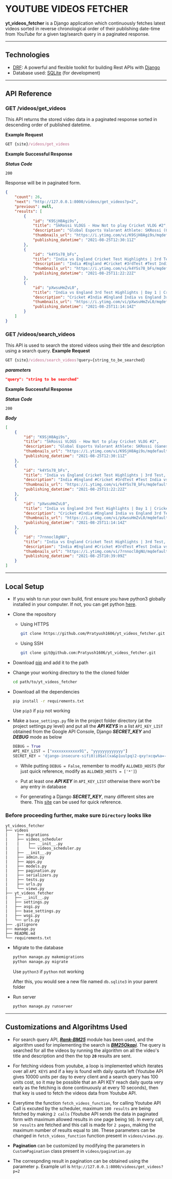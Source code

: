 # YOUTUBE VIDEOS FETCHER

**yt_videos_fetcher** is a Django application which continuously fetches latest videos sorted in reverse chronological order of their publishing date-time from *YouTube* for a given tag/search query in a paginated response.

---

## **Technologies**

* [DRF](www.django-rest-framework.org/): A powerful and flexible toolkit for building Rest APIs with [Django](https://www.djangoproject.com/)
* Database used: [SQLite](https://www.sqlite.org/index.html) (for development)

---

## **API Reference**

### **GET** /videos/get_videos

This API returns the stored video data in a paginated response sorted in descending order of published datetime.

**Example Request**

```js
GET {site}/videos/get_videos
```

**Example Successful Response**

***Status Code***

`200`

Response will be in paginated form.

```json
{
    "count": 26,
    "next": "http://127.0.0.1:8000/videos/get_videos?p=2",
    "previous": null,
    "results": [
        {
            "id": "K9SjH8Agi9s",
            "title": "SkRossi VLOGS - How Not to play Cricket VLOG #2",
            "description": "Global Esports Valorant Athlete: SKRossi (Ganesh) On this channel, I play Valorant live and sometimes other games as well. I am a part of the Indian Esports ...",
            "thumbnails_url": "https://i.ytimg.com/vi/K9SjH8Agi9s/mqdefault.jpg",
            "publishing_datetime": "2021-08-25T12:30:11Z"
        },
        {
            "id": "k4YSs78_bFs",
            "title": "India vs England Cricket Test Highlights | 3rd Test, Day 1 | Cricket Highlights 08/25/2021 P2",
            "description": "India #England #Cricket #3rdTest #Test India vs England Cricket Test Full-Match Highlights | 3rd Test, Day 1 | Cricket Highlights 08/25/2021 England vs India ...",
            "thumbnails_url": "https://i.ytimg.com/vi/k4YSs78_bFs/mqdefault.jpg",
            "publishing_datetime": "2021-08-25T11:22:22Z"
        },
        {
            "id": "pXwsuHmZvL0",
            "title": "India vs England 3rd Test Highlights | Day 1 | Cricket Highlights | IND vs ENG 08/25/2021 P2",
            "description": "Cricket #India #England India vs England 3rd Test Highlights | Day 1 | Cricket Highlights | IND vs ENG 08/25/2021 England vs India 3rd Test Highlights | Day 1 ...",
            "thumbnails_url": "https://i.ytimg.com/vi/pXwsuHmZvL0/mqdefault.jpg",
            "publishing_datetime": "2021-08-25T11:14:14Z"
        }
    ]
}
```

### **GET** /videos/search_videos

This API is used to search the stored videos using their title and description using a search query.
**Example Request**

```js
GET {site}/videos/search_videos?query={string_to_be_searched}
```

***parameters***

```json
"query": "string to be searched"
```

**Example Successful Response**

***Status Code***

`200`

***Body***

```json
[
    {
        "id": "K9SjH8Agi9s",
        "title": "SkRossi VLOGS - How Not to play Cricket VLOG #2",
        "description": "Global Esports Valorant Athlete: SKRossi (Ganesh) On this channel, I play Valorant live and sometimes other games as well. I am a part of the Indian Esports ...",
        "thumbnails_url": "https://i.ytimg.com/vi/K9SjH8Agi9s/mqdefault.jpg",
        "publishing_datetime": "2021-08-25T12:30:11Z"
    },
    {
        "id": "k4YSs78_bFs",
        "title": "India vs England Cricket Test Highlights | 3rd Test, Day 1 | Cricket Highlights 08/25/2021 P2",
        "description": "India #England #Cricket #3rdTest #Test India vs England Cricket Test Full-Match Highlights | 3rd Test, Day 1 | Cricket Highlights 08/25/2021 England vs India ...",
        "thumbnails_url": "https://i.ytimg.com/vi/k4YSs78_bFs/mqdefault.jpg",
        "publishing_datetime": "2021-08-25T11:22:22Z"
    },
    {
        "id": "pXwsuHmZvL0",
        "title": "India vs England 3rd Test Highlights | Day 1 | Cricket Highlights | IND vs ENG 08/25/2021 P2",
        "description": "Cricket #India #England India vs England 3rd Test Highlights | Day 1 | Cricket Highlights | IND vs ENG 08/25/2021 England vs India 3rd Test Highlights | Day 1 ...",
        "thumbnails_url": "https://i.ytimg.com/vi/pXwsuHmZvL0/mqdefault.jpg",
        "publishing_datetime": "2021-08-25T11:14:14Z"
    },
    {
        "id": "7rnnocl8gNU",
        "title": "India vs England Cricket Test Highlights | 3rd Test, Day 1 | Cricket Highlights 08/25/2021",
        "description": "India #England #Cricket #3rdTest #Test India vs England Cricket Test Full-Match Highlights | 3rd Test, Day 1 | Cricket Highlights 08/25/2021 England vs India ...",
        "thumbnails_url": "https://i.ytimg.com/vi/7rnnocl8gNU/mqdefault.jpg",
        "publishing_datetime": "2021-08-25T10:39:09Z"
    }
]
```

---

## **Local Setup**

* If you wish to run your own build, first ensure you have python3 globally installed in your computer. If not, you can get python [here](https://www.python.org/downloads/).

* Clone the repository

  * Using HTTPS

    ```sh
    git clone https://github.com/Pratyush1606/yt_videos_fetcher.git
    ```
  
  * Using SSH

    ```sh
    git clone git@github.com:Pratyush1606/yt_videos_fetcher.git
    ```

* Download [pip](https://pip.pypa.io/en/stable/installing/) and add it to the path

* Change your working directory to the the cloned folder

    ```bash
    cd path/to/yt_videos_fetcher
    ```

* Download all the dependencies

    ```bash
    pip install -r requirements.txt
    ```

    Use `pip3` if `pip` not working

* Make a ``base_settings.py`` file in the project folder directory (at the project settings.py level) and put all the ***API KEYS*** in a list `API_KEY_LIST` obtained from the Google API Console, Django ***SECRET_KEY*** and ***DEBUG*** mode as below

    ```python
    DEBUG = True
    API_KEY_LIST = ["xxxxxxxxxxxx91", "yyyyyyyyyyyyy"]
    SECRET_KEY = 'django-insecure-sifi0)i0$al(xa&p1uulpq)2-qxy!xcqw%a=-x$+*h**#6rrq'
    ```

  * While putting `DEBUG = False`, remember to modify `ALLOWED_HOSTS` (for just quick reference, modify as `ALLOWED_HOSTS = ['*']`)

  * Put at least one ***API KEY*** in `API_KEY_LIST` otherwise there won't be any entry in database

  * For generating a Django ***SECRET_KEY***, many different sites are there. This [site](https://miniwebtool.com/django-secret-key-generator/) can be used for quick reference.

### Before proceeding further, make sure ```Directory``` looks like

```
yt_videos_fetcher
├── videos
|    ├── migrations
|    ├── videos_scheduler
|    |    ├── __init__.py
|    |    └── videos_scheduler.py
|    ├── __init__.py
|    ├── admin.py
|    ├── apps.py
|    ├── models.py
|    ├── pagination.py
|    ├── serializers.py
|    ├── tests.py
|    ├── urls.py
|    └── views.py
├── yt_videos_fetcher
|   ├── __init__.py
|   ├── settings.py
|   ├── asgi.py
|   ├── base_settings.py
|   ├── wsgi.py
|   └── urls.py
├── .gitignore
├── manage.py
├── README.md
└── requirements.txt
```

* Migrate to the database

    ```bash
    python manage.py makemigrations
    python manage.py migrate
    ```

    Use `python3` if `python` not working

    After this, you would see a new file named `db.sqlite3` in your parent folder

* Run server

    ```sh
    python manage.py runserver
    ```

---

## **Customizations and Algorihtms Used**

* For search query API, [***Rank-BM25***](https://pypi.org/project/rank-bm25/) module has been used, and the algorithm used for implementing the search is [***BM25Okapi***](https://en.wikipedia.org/wiki/Okapi_BM25). The query is searched for all the videos by running the algorithm on all the video's title and description and then the top **`20`** results are sent.

* For fetching videos from youtube, a loop is implemented which iterates over all `API KEYS` and if a key is found with daily quota left (Youtube API gives 10000 units per day to every client and a search query has 100 units cost, so it may be possible that an API KEY reach daily quota very early as the fetching is done continuously at every 10 seconds), then that key is used to fetch the videos data from Youtube API.

* Everytime the function `fetch_videos_function`, for calling Youtube API Call is excuted by the scheduler, maximum `100 results` are being fetched by making `2 calls` (Youtube API sends the data in paginated form with maximum allowed results in one page being `50`). In every call, `50 results` are fetched and this call is made for `2 pages`, making the maximum number of results equal to `100`. These parameters can be changed in `fetch_videos_function` function present in `videos/views.py`.

* **Pagination** can be customized by modifying the parameters in `CustomPagination` class present in `videos/pagination.py`

* The correspnding result in pagination can be obtained using the parameter `p`.
Example url is `http://127.0.0.1:8000/videos/get_videos?p=2`
